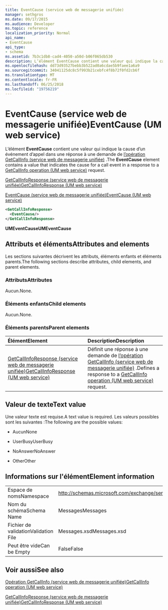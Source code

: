 ```yaml
---
title: EventCause (service web de messagerie unifiée)
manager: sethgros
ms.date: 09/17/2015
ms.audience: Developer
ms.topic: reference
localization_priority: Normal
api_name:
- EventCause
api_type:
- schema
ms.assetid: 7b3c1db8-cad4-4050-a50d-b06f065db530
description: L’élément EventCause contient une valeur qui indique la cause d’un événement d’appel dans une réponse à une demande de (service web de messagerie unifiée) opération GetCallInfo.
ms.openlocfilehash: dd73d93527bebb3b522ad0a6cdae5b9faee1a6a9
ms.sourcegitcommit: 34041125dc8c5f993b21cebfc4f8b72f0fd2cb6f
ms.translationtype: MT
ms.contentlocale: fr-FR
ms.lasthandoff: 06/25/2018
ms.locfileid: "19756219"
---
```

# <a name="eventcause-um-web-service"></a><span data-ttu-id="1770c-103">EventCause (service web de messagerie unifiée)</span><span class="sxs-lookup"><span data-stu-id="1770c-103">EventCause (UM web service)</span></span>

<span data-ttu-id="1770c-104">L’élément **EventCause** contient une valeur qui indique la cause d’un événement d’appel dans une réponse à une demande de [l’opération GetCallInfo (service web de messagerie unifiée)](getcallinfo-operation-um-web-service.md) .</span><span class="sxs-lookup"><span data-stu-id="1770c-104">The **EventCause** element contains a value that indicates the cause for a call event in a response to a [GetCallInfo operation (UM web service)](getcallinfo-operation-um-web-service.md) request.</span></span> 
  
[<span data-ttu-id="1770c-105">GetCallInfoResponse (service web de messagerie unifiée)</span><span class="sxs-lookup"><span data-stu-id="1770c-105">GetCallInfoResponse (UM web service)</span></span>](getcallinforesponse-um-web-service.md)
  
[<span data-ttu-id="1770c-106">EventCause (service web de messagerie unifiée)</span><span class="sxs-lookup"><span data-stu-id="1770c-106">EventCause (UM web service)</span></span>](eventcause-um-web-service.md)
  
```xml
<GetCallInfoResponse>
  <EventCause/>
</GetCallInfoResponse>
```

 <span data-ttu-id="1770c-107">**UMEventCause**</span><span class="sxs-lookup"><span data-stu-id="1770c-107">**UMEventCause**</span></span>
## <a name="attributes-and-elements"></a><span data-ttu-id="1770c-108">Attributs et éléments</span><span class="sxs-lookup"><span data-stu-id="1770c-108">Attributes and elements</span></span>

<span data-ttu-id="1770c-109">Les sections suivantes décrivent les attributs, éléments enfants et éléments parents.</span><span class="sxs-lookup"><span data-stu-id="1770c-109">The following sections describe attributes, child elements, and parent elements.</span></span>
  
### <a name="attributes"></a><span data-ttu-id="1770c-110">Attributs</span><span class="sxs-lookup"><span data-stu-id="1770c-110">Attributes</span></span>

<span data-ttu-id="1770c-111">Aucun.</span><span class="sxs-lookup"><span data-stu-id="1770c-111">None.</span></span>
  
### <a name="child-elements"></a><span data-ttu-id="1770c-112">Éléments enfants</span><span class="sxs-lookup"><span data-stu-id="1770c-112">Child elements</span></span>

<span data-ttu-id="1770c-113">Aucun.</span><span class="sxs-lookup"><span data-stu-id="1770c-113">None.</span></span>
  
### <a name="parent-elements"></a><span data-ttu-id="1770c-114">Éléments parents</span><span class="sxs-lookup"><span data-stu-id="1770c-114">Parent elements</span></span>

|<span data-ttu-id="1770c-115">**Élément**</span><span class="sxs-lookup"><span data-stu-id="1770c-115">**Element**</span></span>|<span data-ttu-id="1770c-116">**Description**</span><span class="sxs-lookup"><span data-stu-id="1770c-116">**Description**</span></span>|
|:-----|:-----|
|[<span data-ttu-id="1770c-117">GetCallInfoResponse (service web de messagerie unifiée)</span><span class="sxs-lookup"><span data-stu-id="1770c-117">GetCallInfoResponse (UM web service)</span></span>](getcallinforesponse-um-web-service.md) <br/> |<span data-ttu-id="1770c-118">Définit une réponse à une demande de [l’opération GetCallInfo (service web de messagerie unifiée)](getcallinfo-operation-um-web-service.md) .</span><span class="sxs-lookup"><span data-stu-id="1770c-118">Defines a response to a [GetCallInfo operation (UM web service)](getcallinfo-operation-um-web-service.md) request.</span></span>  <br/> |
   
## <a name="text-value"></a><span data-ttu-id="1770c-119">Valeur de texte</span><span class="sxs-lookup"><span data-stu-id="1770c-119">Text value</span></span>

<span data-ttu-id="1770c-120">Une valeur texte est requise.</span><span class="sxs-lookup"><span data-stu-id="1770c-120">A text value is required.</span></span> <span data-ttu-id="1770c-121">Les valeurs possibles sont les suivantes :</span><span class="sxs-lookup"><span data-stu-id="1770c-121">The following are the possible values:</span></span>
  
- <span data-ttu-id="1770c-122">Aucun</span><span class="sxs-lookup"><span data-stu-id="1770c-122">None</span></span>
    
- <span data-ttu-id="1770c-123">UserBusy</span><span class="sxs-lookup"><span data-stu-id="1770c-123">UserBusy</span></span>
    
- <span data-ttu-id="1770c-124">NoAnswer</span><span class="sxs-lookup"><span data-stu-id="1770c-124">NoAnswer</span></span>
    
- <span data-ttu-id="1770c-125">Other</span><span class="sxs-lookup"><span data-stu-id="1770c-125">Other</span></span>
    
## <a name="element-information"></a><span data-ttu-id="1770c-126">Informations sur l'élément</span><span class="sxs-lookup"><span data-stu-id="1770c-126">Element information</span></span>

|||
|:-----|:-----|
|<span data-ttu-id="1770c-127">Espace de noms</span><span class="sxs-lookup"><span data-stu-id="1770c-127">Namespace</span></span>  <br/> |http://schemas.microsoft.com/exchange/services/2006/messages  <br/> |
|<span data-ttu-id="1770c-128">Nom du schéma</span><span class="sxs-lookup"><span data-stu-id="1770c-128">Schema Name</span></span>  <br/> |<span data-ttu-id="1770c-129">Messages</span><span class="sxs-lookup"><span data-stu-id="1770c-129">Messages</span></span>  <br/> |
|<span data-ttu-id="1770c-130">Fichier de validation</span><span class="sxs-lookup"><span data-stu-id="1770c-130">Validation File</span></span>  <br/> |<span data-ttu-id="1770c-131">Messages.xsd</span><span class="sxs-lookup"><span data-stu-id="1770c-131">Messages.xsd</span></span>  <br/> |
|<span data-ttu-id="1770c-132">Peut être vide</span><span class="sxs-lookup"><span data-stu-id="1770c-132">Can be Empty</span></span>  <br/> |<span data-ttu-id="1770c-133">False</span><span class="sxs-lookup"><span data-stu-id="1770c-133">False</span></span>  <br/> |
   
## <a name="see-also"></a><span data-ttu-id="1770c-134">Voir aussi</span><span class="sxs-lookup"><span data-stu-id="1770c-134">See also</span></span>



[<span data-ttu-id="1770c-135">Opération GetCallInfo (service web de messagerie unifiée)</span><span class="sxs-lookup"><span data-stu-id="1770c-135">GetCallInfo operation (UM web service)</span></span>](getcallinfo-operation-um-web-service.md)
  
[<span data-ttu-id="1770c-136">GetCallInfoResponse (service web de messagerie unifiée)</span><span class="sxs-lookup"><span data-stu-id="1770c-136">GetCallInfoResponse (UM web service)</span></span>](getcallinforesponse-um-web-service.md)

